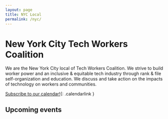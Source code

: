 ```yaml
---
layout: page
title: NYC Local 
permalink: /nyc/
---
```


# New York City Tech Workers Coalition

We are the New York City local of Tech Workers Coalition. We strive to build worker power and an inclusive & equitable tech industry through rank & file self-organization and education. We discuss and take action on the impacts of technology on workers and communities.

[Subscribe to our calendar!](https://calendar.google.com/calendar?cid=dGVjaHdvcmtlcnNjb2FsaXRpb25ueWNAZ21haWwuY29t){: .calendarlink }

## Upcoming events

<div id='calendar-container'></div>

<script src="https://cdnjs.cloudflare.com/ajax/libs/moment.js/2.24.0/moment.min.js"></script>
<script>
  const apikey = 'AIzaSyBOuYD41nxrqEFFqrT_M3TgbYVl14BJuc4';
  const calendarUrl = `https://www.googleapis.com/calendar/v3/calendars/techworkerscoalitionnyc@gmail.com/events?key=${apikey}`;

  const calendarContainer = document.getElementById('calendar-container');

  const dateTime2Date = dateString => new Date(new Date(dateString).toDateString());

  const showCalendarEvents = json => {
    const events = json
      .items
      .filter(event => dateTime2Date(event.start.dateTime) > dateTime2Date(Date.now()))
      .sort((a,b) => new Date(a.start.dateTime) - new Date(b.start.dateTime));

    for (const event of events) {
      const eventDiv = document.createElement('div');
      const start = moment(event.start.dateTime).format('LLLL')

      const eventMarkup = `
        <h3>${event.summary}</h3>
        <h3><a href='${event.htmlLink}'>${start}</a></h3>
        <div>${event.location}</div>
      `;

      eventDiv.innerHTML = eventMarkup;
      calendarContainer.appendChild(eventDiv);
    }
  }

  fetch(calendarUrl)
  .then(function(res) {
    return res.json()
  })
  .then(function(res) {
    showCalendarEvents(res);
  });
</script>
